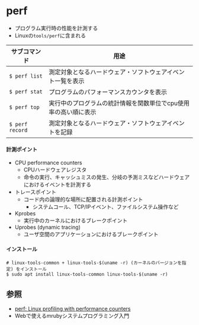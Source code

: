 # perf
- プログラム実行時の性能を計測する
- Linuxの`tools/perf`に含まれる

| サブコマンド    | 用途                                                                  |
| -               | -                                                                     |
| `$ perf list`   | 測定対象となるハードウェア・ソフトウェアイベント一覧を表示            |
| `$ perf stat`   | プログラムのパフォーマンスカウンタを表示                              |
| `$ perf top`    | 実行中のプログラムの統計情報を関数単位でcpu使用率の高い順に表示       |
| `$ perf record` | 測定対象となるハードウェア・ソフトウェアイベントを記録                |

#### 計測ポイント
- CPU performance counters
  - CPUハードウェアレジスタ
  - 命令の実行、キャッシュミスの発生、分岐の予測ミスなどハードウェアにおけるイベントを計測する
- トレースポイント
  - コード内の論理的な場所に配置される計測ポイント
    - システムコール、TCP/IPイベント、ファイルシステム操作など
- Kprobes
  - 実行中のカーネルにおけるブレークポイント
- Uprobes (dynamic tracing)
  - ユーザ空間のアプリケーションにおけるブレークポイント

#### インストール

```
# linux-tools-common + linux-tools-$(uname -r) (カーネルのバージョンを指定) をインストール
$ sudo apt install linux-tools-common linux-tools-$(uname -r)
```

## 参照
- [perf: Linux profiling with performance counters](https://perf.wiki.kernel.org/index.php/Main_Page)
- Webで使えるmrubyシステムプログラミング入門

